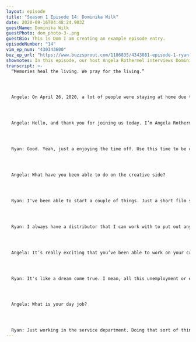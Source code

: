 ```yaml
---
layout: episode
title: "Season 1 Episode 14: Dominika Wilk"
date: 2020-09-16T04:48:24.903Z
guestName: Dominika Wilk
guestPhoto: dom_photo-3-.png
guestBio: This is Dom I am creating an example episode entry.
episodeNumber: "14"
vim_ep_num: "430343600"
buz_ep_url: "https://www.buzzsprout.com/1186835/4343081-episode-1-ryan-seamy.mp3"
shownotes: In this episode, our host Angela Rothermel interviews Dominika Wilk.
transcript: >-
  “Memories heal the living. We pray for the living.”




  Angela: On April 26, 2020, a lot of people were staying at home due to the COVID-19 pandemic. At this time, the total number of deaths due to COVID-19 in the United States was nearing 56,000. In Colorado, restrictions were about to be lifted, for what Governor Jared Polis called the Safer-at-Home phase. We started to realize the importance of wearing face masks to limit the spread of the virus. This is the context for our first episode of Everyday Heroes, a conversation with Ryan Seamy, an actor and blood donor.




  Angela: Hello, and thank you for joining us today. I’m Angela Rothermel, and I’m here with Ryan Seamy. How have you been doing?




  Ryan: Good. Yeah, just a enjoying the time off. Use this time to be creative and… because normally I'd be working every day and too tired to do anything. So.




  Angela: What have you been able to do on the creative side?




  Ryan: I've been able to start a couple of things. Just a short film skit in the works and also a feature length film that I'm working on, that a friend of mine in New Mexico is writing right now. We're gonna, you know, we're just taking it from scratch and doing it together and seeing where we go with it.




  Ryan: I always have a distributor that I can work with to put out anything that I want, whether it's like one minute-long or an hour-long or, you know, feature-length or whatever. But, my next project, I’m trying to get in with the guys from Asylum. In my opinion, they're like the bridge between, you know, like the real solid gap between indie film and mainstream. You know they do the Sharknado films. They really concentrate on, on just clickbait and their titles and things that are similar to popular genres that have caught on, you know. They're notorious for taking two popular genres and mending them into one, like Snakes Out of Compton is a good example.




  Angela: It’s really exciting that you’ve been able to work on your creative projects.




  Ryan: It's like a dream come true. I mean, all this unemployment or extra money for unemployment, which obviously is not going to last very long, but you know, it's given me a real shot in the arm, you know, because this is what I would be doing if I could, just… You know, acting and making stuff, and that's how I'd be spending my time pursuing that, you know.




  Angela: What is your day job?




  Ryan: Just working in the service department. Doing that sort of thing, lots of valet parking and whatnot.
---
```

